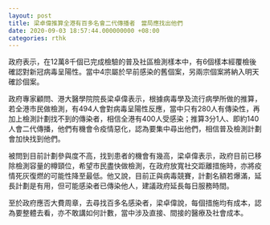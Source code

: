 ```yaml
---
layout: post
title: 梁卓偉推算全港有百多名會二代傳播者　當局應找出他們
date: 2020-09-03 18:57:44.000000000 +08:00
categories: rthk
---
```


政府表示，在12萬8千個已完成檢驗的普及社區檢測樣本中，有6個樣本經覆檢後確認對新冠病毒呈陽性。當中4宗屬於早前感染的舊個案，另兩宗個案將納入明天確診個案。

政府專家顧問、港大醫學院院長梁卓偉表示，根據病毒學及流行病學所做的推算，若全港市民做檢測，有494人會對病毒呈陽性反應，當中只有280人有傳染性，再加上檢測計劃找不到的傳染者，相信全港有400人受感染；推算3分1人、即約140人會二代傳播，他們有機會令疫情惡化，認為要集中尋出他們，相信普及檢測計劃會加快找到他們。

被問到目前計劃參與度不高，找到患者的機會有幾高，梁卓偉表示，政府目前已移除檢測容量的樽頸位，希望市民盡快做檢測，在政府放寬社交距離措施時，亦將疫情死灰復燃的可能性降至最低。他又說，目前正與病毒競賽，計劃名額若爆滿，延長計劃是有用，但可能感染者已傳染他人，建議政府延長每日服務時間。

至於政府應否大費周章，去尋找百多名感染者，梁卓偉說，每個措施均有成本，認為要整體去看，亦不敢講如何計數，當中涉及直接、間接的醫療及社會成本。
